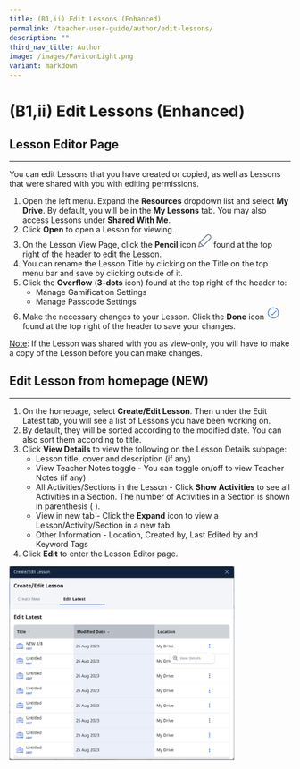 ```yaml
---
title: (B1,ii) Edit Lessons (Enhanced)
permalink: /teacher-user-guide/author/edit-lessons/
description: ""
third_nav_title: Author
image: /images/FaviconLight.png
variant: markdown
---
```

<h1 id="edit-lessons-enhanced-">(B1,ii) Edit Lessons (Enhanced)</h1>
<h2 id="-lesson-editor-page-">Lesson Editor Page</h2>
<hr>
<p>You can edit Lessons that you have created or copied, as well as Lessons that were shared with you with editing permissions.</p>
<ol>
<li>Open the left menu. Expand the <strong>Resources</strong> dropdown list and select <strong>My Drive</strong>. By default, you will be in the <strong>My Lessons</strong> tab. You may also access Lessons under <strong>Shared With Me</strong>.</li>
<li>Click <strong>Open</strong> to open a Lesson for viewing.</li>
<li>On the Lesson View Page, click the <strong>Pencil</strong> icon <img style="width:1.5rem; display: inline;" src="/images/Icons/Pencil.svg"> found at the top right of the header to edit the Lesson.</li>
<li>You can rename the Lesson Title by clicking on the Title on the top menu bar and save by clicking outside of it.</li>
<li>Click the <strong>Overflow</strong> (<strong>3-dots</strong> icon) found at the top right of the header to:<ul>
<li>Manage Gamification Settings</li>
<li>Manage Passcode Settings</li>
</ul>
</li>
<li>Make the necessary changes to your Lesson. Click the <strong>Done</strong> icon <img style="width:1.5rem; display: inline;" src="/images/Icons/Done.svg"> found at the top right of the header to save your changes.</li>
</ol>
<p><u>Note</u>: If the Lesson was shared with you as view-only, you will have to make a copy of the Lesson before you can make changes.</p>

<h2 id="-edit-lesson-from-homepage-new-">Edit Lesson from homepage (NEW)</h2>
<hr>
<ol>
	<li>On the homepage, select&nbsp;<b>Create/Edit Lesson</b>. Then under the&nbsp;Edit Latest tab, you will see a list of Lessons you have been working on.
		</li><li>By default, they will be sorted according to the modified date. You can also sort them according to title.
	</li><li>Click <b>View Details</b> to view the following on the Lesson Details subpage:
		<ul><li>Lesson title, cover and description (if any)
</li><li> View Teacher Notes toggle - You can toggle on/off to view Teacher Notes (if any)
			</li><li>All Activities/Sections in the Lesson - Click <b>Show Activities</b> to see all Activities in a Section. The number of Activities in a Section is shown in parenthesis ( ).
			</li><li>View in new tab - Click the <b>Expand</b> icon to view a Lesson/Activity/Section in a new tab.
</li><li>Other Information - Location, Created by, Last Edited by and Keyword Tags
		</li></ul>
	</li><li>Click <b>Edit</b> to enter the Lesson Editor page.</li></ol>
<img style="width: 80%;" src="/images/2Teacher/AU_EditLessons1.png">